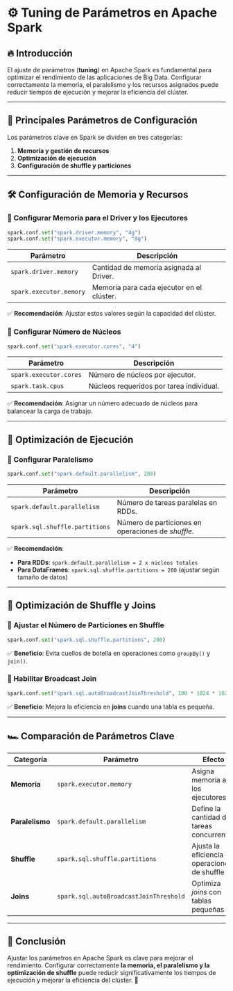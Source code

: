 # ⚙️ Tuning de Parámetros en Apache Spark

## 🔥 Introducción
El ajuste de parámetros (**tuning**) en Apache Spark es fundamental para optimizar el rendimiento de las aplicaciones de Big Data. Configurar correctamente la memoria, el paralelismo y los recursos asignados puede reducir tiempos de ejecución y mejorar la eficiencia del clúster.

---

## 📌 Principales Parámetros de Configuración
Los parámetros clave en Spark se dividen en tres categorías:
1. **Memoria y gestión de recursos**
2. **Optimización de ejecución**
3. **Configuración de shuffle y particiones**

---

## 🛠️ Configuración de Memoria y Recursos
### 🔹 Configurar Memoria para el Driver y los Ejecutores
```python
spark.conf.set("spark.driver.memory", "4g")
spark.conf.set("spark.executor.memory", "8g")
```
| Parámetro | Descripción |
|-----------|------------|
| `spark.driver.memory` | Cantidad de memoria asignada al Driver. |
| `spark.executor.memory` | Memoria para cada ejecutor en el clúster. |

✅ **Recomendación**: Ajustar estos valores según la capacidad del clúster.

### 🔹 Configurar Número de Núcleos
```python
spark.conf.set("spark.executor.cores", "4")
```
| Parámetro | Descripción |
|-----------|------------|
| `spark.executor.cores` | Número de núcleos por ejecutor. |
| `spark.task.cpus` | Núcleos requeridos por tarea individual. |

✅ **Recomendación**: Asignar un número adecuado de núcleos para balancear la carga de trabajo.

---

## 🔄 Optimización de Ejecución
### 🔹 Configurar Paralelismo
```python
spark.conf.set("spark.default.parallelism", 200)
```
| Parámetro | Descripción |
|-----------|------------|
| `spark.default.parallelism` | Número de tareas paralelas en RDDs. |
| `spark.sql.shuffle.partitions` | Número de particiones en operaciones de *shuffle*. |

✅ **Recomendación**:
- **Para RDDs**: `spark.default.parallelism = 2 x núcleos totales`
- **Para DataFrames**: `spark.sql.shuffle.partitions = 200` (ajustar según tamaño de datos)

---

## 🔀 Optimización de Shuffle y Joins
### 🔹 Ajustar el Número de Particiones en Shuffle
```python
spark.conf.set("spark.sql.shuffle.partitions", 200)
```
✅ **Beneficio**: Evita cuellos de botella en operaciones como `groupBy()` y `join()`.

### 🔹 Habilitar Broadcast Join
```python
spark.conf.set("spark.sql.autoBroadcastJoinThreshold", 100 * 1024 * 1024)  # 100 MB
```
✅ **Beneficio**: Mejora la eficiencia en **joins** cuando una tabla es pequeña.

---

## 🏎️ Comparación de Parámetros Clave
| Categoría | Parámetro | Efecto |
|-----------|----------|--------|
| **Memoria** | `spark.executor.memory` | Asigna memoria a los ejecutores |
| **Paralelismo** | `spark.default.parallelism` | Define la cantidad de tareas concurrentes |
| **Shuffle** | `spark.sql.shuffle.partitions` | Ajusta la eficiencia en operaciones de shuffle |
| **Joins** | `spark.sql.autoBroadcastJoinThreshold` | Optimiza *joins* con tablas pequeñas |

---

## 🎯 Conclusión
Ajustar los parámetros en Apache Spark es clave para mejorar el rendimiento. Configurar correctamente **la memoria, el paralelismo y la optimización de shuffle** puede reducir significativamente los tiempos de ejecución y mejorar la eficiencia del clúster. 🚀

